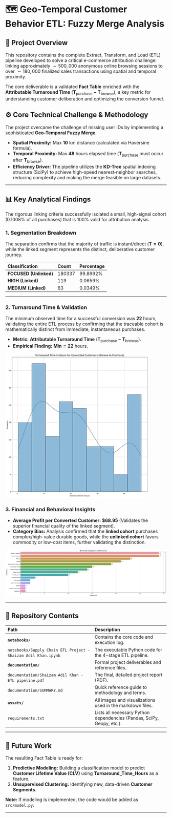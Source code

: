 # 🗺️ Geo-Temporal Customer Behavior ETL: Fuzzy Merge Analysis

## 🎯 Project Overview

This repository contains the complete Extract, Transform, and Load (ETL) pipeline developed to solve a critical e-commerce attribution challenge: linking approximately $\sim 500,000$ anonymous online browsing sessions to over $\sim 180,000$ finalized sales transactions using spatial and temporal proximity.

The core deliverable is a validated **Fact Table** enriched with the **Attributable Turnaround Time** ($\mathbf{T_{\text{purchase}} - T_{\text{browse}}}$), a key metric for understanding customer deliberation and optimizing the conversion funnel.

## ⚙️ Core Technical Challenge & Methodology

The project overcame the challenge of missing user IDs by implementing a sophisticated **Geo-Temporal Fuzzy Merge**.

* **Spatial Proximity:** Max $\mathbf{10 \text{ km}}$ distance (calculated via Haversine formula).
* **Temporal Proximity:** Max $\mathbf{48 \text{ hours}}$ elapsed time ($\mathbf{T_{\text{purchase}}}$ must occur after $\mathbf{T_{\text{browse}}}$).
* **Efficiency Driver:** The pipeline utilizes the **KD-Tree** spatial indexing structure (SciPy) to achieve high-speed nearest-neighbor searches, reducing complexity and making the merge feasible on large datasets.

---

## 📊 Key Analytical Findings

The rigorous linking criteria successfully isolated a small, high-signal cohort ($0.1008\%$ of all purchases) that is $100\%$ valid for attribution analysis.

### 1. Segmentation Breakdown

The separation confirms that the majority of traffic is instant/direct ($\mathbf{T=0}$), while the linked segment represents the distinct, deliberative customer journey.

| Classification | Count | Percentage |
| :--- | :--- | :--- |
| **FOCUSED (Unlinked)** | $180337$ | $99.8992$% |
| **HIGH (Linked)** | $119$ | $0.0659$% |
| **MEDIUM (Linked)** | $63$ | $0.0349$% |

---

### 2. Turnaround Time & Validation

The minimum observed time for a successful conversion was $\mathbf{22 \text{ hours}}$, validating the entire ETL process by confirming that the traceable cohort is mathematically distinct from immediate, instantaneous purchases.

* **Metric:** **Attributable Turnaround Time** ($\mathbf{T_{\text{purchase}} - T_{\text{browse}}}$).
* **Empirical Finding:** $\mathbf{Min = 22 \text{ hours}}$.

![Turnaround Time Distribution Histogram Placeholder](assets/Turnaround_Time_dist.jpg)

### 3. Financial and Behavioral Insights

* **Average Profit per Converted Customer:** $\mathbf{\$68.95}$ (Validates the superior financial quality of the linked segment).
* **Category Bias:** Analysis confirmed that the **linked cohort** purchases complex/high-value durable goods, while the **unlinked cohort** favors commodity or low-cost items, further validating the distinction.

![Category Mapping Visualization Placeholder](assets/Converted_customer_purchase_category.jpg)

---

## 📂 Repository Contents

| Path | Description |
| :--- | :--- |
| **`notebooks/`** | Contains the core code and execution log. |
| `notebooks/Supply Chain ETL Project - Shaizam Adil Khan.ipynb` | The executable Python code for the 4-stage ETL pipeline. |
| **`documentation/`** | Formal project deliverables and reference files. |
| `documentation/Shaizam Adil Khan - ETL pipeline.pdf` | The final, detailed project report (PDF). |
| `documentation/SUMMARY.md` | Quick reference guide to methodology and terms. |
| **`assets/`** | All images and visualizations used in the markdown files. |
| `requirements.txt` | Lists all necessary Python dependencies (Pandas, SciPy, Geopy, etc.). |

---

## 🚀 Future Work

The resulting Fact Table is ready for:

1. **Predictive Modeling:** Building a classification model to predict **Customer Lifetime Value (CLV)** using $\mathbf{Turnaround\_Time\_Hours}$ as a feature.
2. **Unsupervised Clustering:** Identifying new, data-driven **Customer Segments**.

**Note:** If modeling is implemented, the code would be added as `src/model.py`.

---
